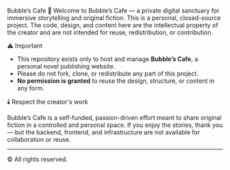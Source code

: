 Bubble’s Cafe
🖤 Welcome to Bubble’s Cafe — a private digital sanctuary for immersive storytelling and original fiction. This is a personal, closed-source project. The code, design, and content here are the intellectual property of the creator and are not intended for reuse, redistribution, or contribution.

⚠️ Important

- This repository exists only to host and manage **Bubble’s Cafe**, a personal novel publishing website.
- Please do not fork, clone, or redistribute any part of this project.
- **No permission is granted** to reuse the design, structure, or content in any form.

🕯️ Respect the creator's work

Bubble’s Cafe is a self-funded, passion-driven effort meant to share original fiction in a controlled and personal space. If you enjoy the stories, thank you — but the backend, frontend, and infrastructure are not available for collaboration or reuse.

---

© All rights reserved.
